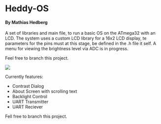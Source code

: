 # Heddy-OS
#### By Mathias Hedberg
A set of libraries and main file, to run a basic OS on the ATmega32 with an LCD.
The system uses a custom LCD library for a 16x2 LCD display, te parameters for the pins must at this stage, be defined in the .h file it self.
A menu for viewing the brightness level via ADC is in progress.

Feel free to branch this project.

![](https://metrafonic.com/content/images/2015/05/99999.JPG)

Currently features:

 - Contrast Dialog
 - About Screen with scrolling text
 - Backlight Control
 - UART Transmitter
 - UART Reciever

Fell free to branch this project.

